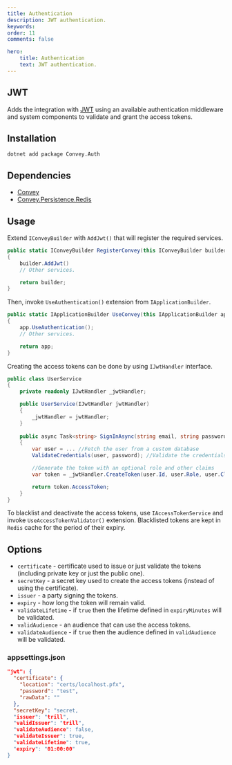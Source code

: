 ```yaml
---
title: Authentication
description: JWT authentication.
keywords:
order: 11
comments: false

hero:
    title: Authentication
    text: JWT authentication.
---
```


## JWT
Adds the integration with [JWT](https://jwt.io) using an available authentication middleware and system components to validate and grant the access tokens. 

## Installation
`dotnet add package Convey.Auth`

## Dependencies

* [Convey](https://www.nuget.org/packages/Convey)
* [Convey.Persistence.Redis](https://www.nuget.org/packages/Convey.Persistence.Redis)
  
## Usage

Extend `IConveyBuilder` with `AddJwt()` that will register the required services.

```csharp
public static IConveyBuilder RegisterConvey(this IConveyBuilder builder)
{
    builder.AddJwt()
    // Other services.

    return builder;
}
```

Then, invoke `UseAuthentication()` extension from `IApplicationBuilder`.

```csharp
public static IApplicationBuilder UseConvey(this IApplicationBuilder app)
{
    app.UseAuthentication();
    // Other services.

    return app;
}
```

Creating the access tokens can be done by using `IJwtHandler` interface.

```csharp
public class UserService
{
    private readonly IJwtHandler _jwtHandler;

    public UserService(IJwtHandler jwtHandler)
    {
        _jwtHandler = jwtHandler;
    }
    
    public async Task<string> SignInAsync(string email, string password)
    {
        var user = ... //Fetch the user from a custom database
        ValidateCredentials(user, password); //Validate the credentials etc.

        //Generate the token with an optional role and other claims
        var token = _jwtHandler.CreateToken(user.Id, user.Role, user.Claims); 

        return token.AccessToken;
    }
}
```

To blacklist and deactivate the access tokens, use `IAccessTokenService` and invoke `UseAccessTokenValidator()` extension. Blacklisted tokens are kept in `Redis` cache for the period of their expiry.

## Options
* `certificate` - certificate used to issue or just validate the tokens (including private key or just the public one).
* `secretKey` - a secret key used to create the access tokens (instead of using the certificate).
* `issuer` - a party signing the tokens.
* `expiry` - how long the token will remain valid.
* `validateLifetime` - if `true` then the lifetime defined in `expiryMinutes` will be validated.
* `validAudience` - an audience that can use the access tokens.
* `validateAudience` - if `true` then the audience defined in `validAudience` will be validated.

### appsettings.json

```json
"jwt": {
  "certificate": {
    "location": "certs/localhost.pfx",
    "password": "test",
    "rawData": ""
  },
  "secretKey": "secret,
  "issuer": "trill",
  "validIssuer": "trill",
  "validateAudience": false,
  "validateIssuer": true,
  "validateLifetime": true,
  "expiry": "01:00:00"
}
```